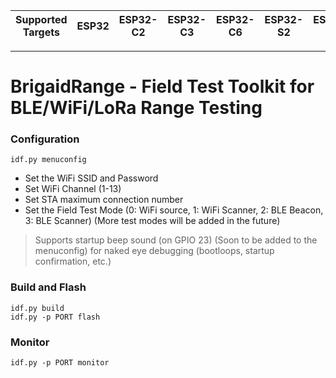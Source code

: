 | Supported Targets | ESP32 | ESP32-C2 | ESP32-C3 | ESP32-C6 | ESP32-S2 | ESP32-S3 |
| ----------------- | ----- | -------- | -------- | -------- | -------- | -------- |

---

# BrigaidRange - Field Test Toolkit for BLE/WiFi/LoRa Range Testing

### Configuration

```
idf.py menuconfig
```

- Set the WiFi SSID and Password
- Set WiFi Channel (1-13)
- Set STA maximum connection number
- Set the Field Test Mode (0: WiFi source, 1: WiFi Scanner, 2: BLE Beacon, 3: BLE Scanner) (More test modes will be added in the future)

> Supports startup beep sound (on GPIO 23) (Soon to be added to the menuconfig) for naked eye debugging (bootloops, startup confirmation, etc.)

### Build and Flash

```
idf.py build
idf.py -p PORT flash
```

### Monitor

```
idf.py -p PORT monitor
```